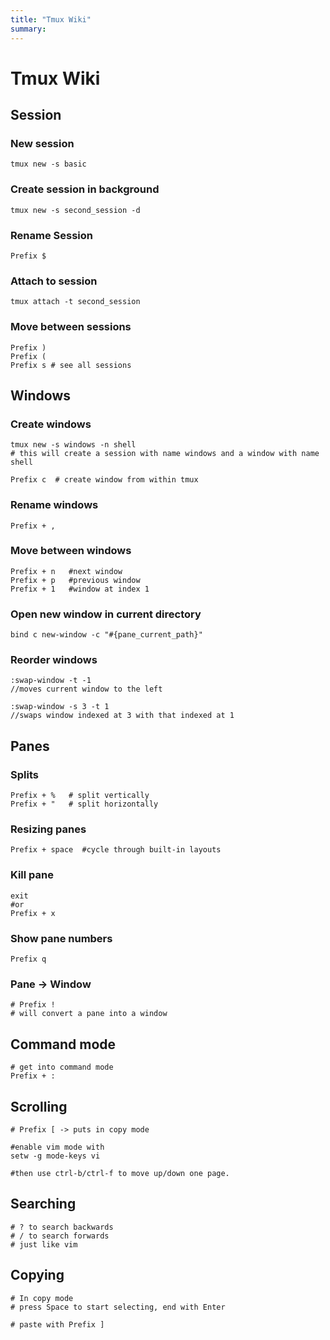 ```yaml
---
title: "Tmux Wiki"
summary:
---
```


Tmux Wiki
===

Session
---

### New session

```
tmux new -s basic
```

### Create session in background

```
tmux new -s second_session -d
```

### Rename Session

```
Prefix $
```

### Attach to session

```
tmux attach -t second_session
```

### Move between sessions

```
Prefix )
Prefix (
Prefix s # see all sessions
```

Windows
---

### Create windows

```
tmux new -s windows -n shell
# this will create a session with name windows and a window with name shell
```

```
Prefix c  # create window from within tmux
```

### Rename windows

```
Prefix + ,
```

### Move between windows

```
Prefix + n   #next window
Prefix + p   #previous window
Prefix + 1   #window at index 1
```

### Open new window in current directory

```
bind c new-window -c "#{pane_current_path}"
```

### Reorder windows

```
:swap-window -t -1
//moves current window to the left

:swap-window -s 3 -t 1
//swaps window indexed at 3 with that indexed at 1
```


Panes
---

### Splits

```
Prefix + %   # split vertically
Prefix + "   # split horizontally
```

### Resizing panes

```
Prefix + space  #cycle through built-in layouts
```

### Kill pane

```
exit
#or
Prefix + x
```

### Show pane numbers

```
Prefix q
```

### Pane → Window

```
# Prefix !
# will convert a pane into a window
```

Command mode
---

```
# get into command mode
Prefix + :
```

Scrolling
---

```
# Prefix [ -> puts in copy mode
```

```
#enable vim mode with
setw -g mode-keys vi

#then use ctrl-b/ctrl-f to move up/down one page.
```

Searching
---

```
# ? to search backwards
# / to search forwards
# just like vim
```

Copying
---

```
# In copy mode
# press Space to start selecting, end with Enter

# paste with Prefix ]
```
